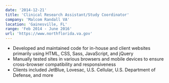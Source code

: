 ```yaml
---
date: '2014-12-21'
title: 'Clinical Research Assistant/Study Coordinator'
company: 'Malcom Randall VA'
location: 'Gainesville, FL'
range: 'Feb 2014 - June 2016'
url: 'https://www.northflorida.va.gov'
---
```


- Developed and maintained code for in-house and client websites primarily using HTML, CSS, Sass, JavaScript, and jQuery
- Manually tested sites in various browsers and mobile devices to ensure cross-browser compatibility and responsiveness
- Clients included JetBlue, Lovesac, U.S. Cellular, U.S. Department of Defense, and more
